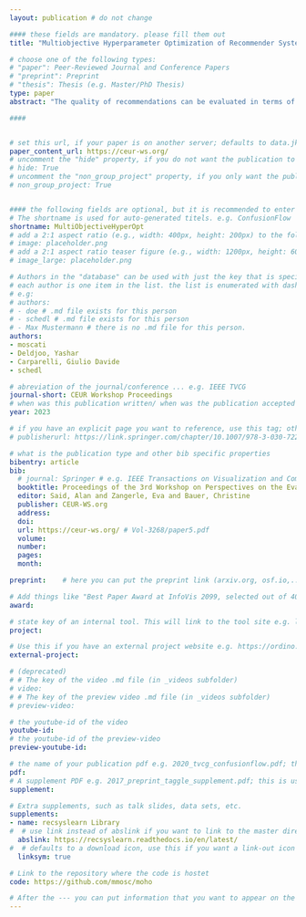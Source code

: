 ```yaml
---
layout: publication # do not change

#### these fields are mandatory. please fill them out
title: "Multiobjective Hyperparameter Optimization of Recommender Systems" # title of your publication 

# choose one of the following types:
# "paper": Peer-Reviewed Journal and Conference Papers
# "preprint": Preprint
# "thesis": Thesis (e.g. Master/PhD Thesis)
type: paper
abstract: "The quality of recommendations can be evaluated in terms of accuracy and beyond-accuracy metrics; this renders recommendation a multiobjective task. Several works apply multiobjective optimization techniques for training recommender systems (RSs) or for late fusion of recommendations. However, for the hyperparameter selection, only accuracy is considered. In this paper, we  include metrics for accuracy, coverage, novelty, and fairness of recommendations towards groups of users of different activity, and items of different popularity, in the hyperparameter optimization of RSs. We apply the concept of Pareto dominance to select the optimal hyperparameter configurations. Then, by performing linear regressions of the values of beyond-accuracy metrics on the values of NDCG for the optimal hyperparameter configurations, we quantify the interplay of accuracy and beyond-accuracy metrics in terms of the the slope of the lines of best fit. Furthermore, by performing experiments in the domains of movie rating, music streaming, and food and household delivery and with four recommendation algorithms we provide insight in the generalizability of the interplay between accuracy and beyond-accuracy metrics. Our analysis shows that for 8 out of 12 combinations of algorithms and domains, the line of best fit for at least one beyond-accuracy metric has a negative slope, indicating a trade-off relationship and supporting the multiobjective hyperparameter optimization.  Our analysis further shows that both the sign and the absolute value of the slope of the line of best fit depend on the recommendation algorithm as well as the  recommendation domain, indicating the non-generalizability of the interplay between accuracy and beyond-accuracy metrics in the hyperparameter optimization." # insert the abstract of your publication between the quotes; you can use html e.g. to make links (<a></a>) or generate bold (<b></b>) etc. text 

####


# set this url, if your paper is on another server; defaults to data.jku-vds-lab.at
paper_content_url: https://ceur-ws.org/
# uncomment the "hide" property, if you do not want the publication to be displayed on the website (usually you don't need this)
# hide: True
# uncomment the "non_group_project" property, if you only want the publication to be displayed on your personal page (i.e. publications where you contributed, but does not have anything to do with the Vis Group e.g. Master Thesis,...)
# non_group_project: True


#### the following fields are optional, but it is recommended to enter as much information as possible
# The shortname is used for auto-generated titels. e.g. ConfusionFlow
shortname: MultiObjectiveHyperOpt
# add a 2:1 aspect ratio (e.g., width: 400px, height: 200px) to the folder /assets/images/papers/ e.g. 2020_tvcg_confusionflow.png
# image: placeholder.png
# add a 2:1 aspect ratio teaser figure (e.g., width: 1200px, height: 600px) to the folder /assets/images/papers/ e.g. 2020_tvcg_confusionflow_teaser.png
# image_large: placeholder.png

# Authors in the "database" can be used with just the key that is specified in the corresponding .md file (usually it is the lastname in lower case e.g. doe). Authors that do not have an individual page here should be stated with their full name (e.g. John Doe)
# each author is one item in the list. the list is enumerated with dashes ("-")
# e.g:
# authors:
# - doe # .md file exists for this person
# - schedl # .md file exists for this person
# - Max Mustermann # there is no .md file for this person.
authors:
- moscati
- Deldjoo, Yashar
- Carparelli, Giulio Davide
- schedl

# abreviation of the journal/conference ... e.g. IEEE TVCG
journal-short: CEUR Workshop Proceedings
# when was this publication written/ when was the publication accepted (e.g. 2020)
year: 2023

# if you have an explicit page you want to reference, use this tag; otherwise it will be generated from your doi
# publisherurl: https://link.springer.com/chapter/10.1007/978-3-030-72240-1_60 # add link to publisher page of your publication

# what is the publication type and other bib specific properties
bibentry: article
bib:
  # journal: Springer # e.g. IEEE Transactions on Visualization and Computer Graphics (to appear)
  booktitle: Proceedings of the 3rd Workshop on Perspectives on the Evaluation of Recommender Systems co-located with the 17th ACM Conference on Recommender Systems (RecSys 2023), Singapore, Singapore. 
  editor: Said, Alan and Zangerle, Eva and Bauer, Christine
  publisher: CEUR-WS.org
  address: 
  doi:		
  url: https://ceur-ws.org/ # Vol-3268/paper5.pdf
  volume: 
  number: 
  pages: 
  month: 

preprint:	 # here you can put the preprint link (arxiv.org, osf.io,...) e.g. https://arxiv.org/abs/1910.00969

# Add things like "Best Paper Award at InfoVis 2099, selected out of 4000 submissions"
award:

# state key of an internal tool. This will link to the tool site e.g. lineup (usually not needed)
project: 

# Use this if you have an external project website e.g. https://ordino.caleydoapp.org/
external-project: 

# (deprecated)
# # The key of the video .md file (in _videos subfolder)
# video: 
# # The key of the preview video .md file (in _videos subfolder)
# preview-video:

# the youtube-id of the video
youtube-id:
# the youtube-id of the preview-video
preview-youtube-id: 

# the name of your publication pdf e.g. 2020_tvcg_confusionflow.pdf; this is usually uploaded to the caleydo aws server
pdf: 
# A supplement PDF e.g. 2017_preprint_taggle_supplement.pdf; this is usually uploaded to the caleydo aws server
supplement: 

# Extra supplements, such as talk slides, data sets, etc.
supplements:
- name: recsyslearn Library
#  # use link instead of abslink if you want to link to the master directory
  abslink: https://recsyslearn.readthedocs.io/en/latest/
#  # defaults to a download icon, use this if you want a link-out icon
  linksym: true

# Link to the repository where the code is hostet
code: https://github.com/mmosc/moho

# After the --- you can put information that you want to appear on the website using markdown formatting or HTML. A good example are acknowledgements, extra references, an erratum, etc.
---
```

